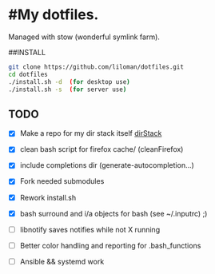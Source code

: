 
#My dotfiles. 
============

Managed with stow (wonderful symlink farm).

##INSTALL


```bash
git clone https://github.com/liloman/dotfiles.git 
cd dotfiles 
./install.sh -d  (for desktop use)
./install.sh -s  (for server use)
```

## TODO
- [x] Make a repo for my dir stack itself [dirStack](https://github.com/liloman/dirStack)
- [x] clean bash script for firefox cache/ (cleanFirefox)
- [x] include completions dir (generate-autocompletion...)
- [x] Fork needed submodules
- [x] Rework install.sh 
- [x] bash surround and i/a objects for bash (see ~/.inputrc) ;)
- [ ] libnotify saves notifies while not X running
- [ ] Better color handling and reporting for .bash_functions
- [ ] Ansible && systemd work


